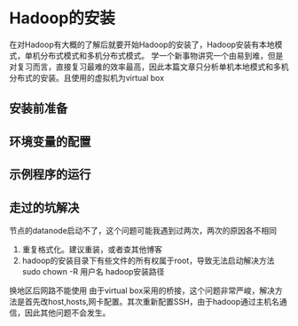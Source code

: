 # Hadoop的安装

在对Hadoop有大概的了解后就要开始Hadoop的安装了，Hadoop安装有本地模式，单机分布式模式和多机分布式模式。
学一个新事物讲究一个由易到难，但是对复习而言，直接复习最难的效率最高，因此本篇文章只分析单机本地模式和多机分布式的安装。且使用的虚拟机为virtual box

## 安装前准备

## 环境变量的配置

## 示例程序的运行

## 走过的坑解决

节点的datanode启动不了，这个问题可能我遇到过两次，两次的原因各不相同

1. 重复格式化。建议重装，或者查其他博客
2. hadoop的安装目录下有些文件的所有权属于root，导致无法启动解决方法     sudo chown -R 用户名 hadoop安装路径

换地区后网路不能使用
由于virtual box采用的桥接，这个问题非常严峻，解决方法是首先改host,hosts,网卡配置。其次重新配置SSH，由于hadoop通过主机名通信，因此其他问题不会发生。
